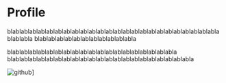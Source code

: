 # Profile

blablablablablablablablablablablablablablablablablablablablablablablablablablablabla
blablablablablablablablablablablabla  

blablablablablablablablablablablablablablablablablablablabla
blablablablablablablablablablablablablablablablablablablablablabla  


![github](https://img.shields.io/badge/GitHub-000000?style=for-the-badge&logo=GitHub&logoColor=white)]
